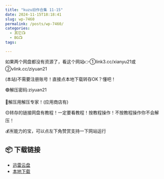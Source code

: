 ```yaml
---
title: "kuzu旧作合集 11-15"
date: 2024-11-15T18:18:41
slug: wp-7460
permalink: /posts/wp-7460/
categories:
  - 其它📺
  - BG📺
tags:

---
```


如果两个网盘都没有资源了，看这个网站👉①link3.cc/xianyu21或②vlink.cc/ziyuan21

(本站)不需要注册账号！直接点本地下载转存OK？懂吧！

🟢解压密码:ziyuan21

🔵解压用解压专家！(应用商店有)

🟡转存的链接网盘有教程！一定要看教程！按教程操作！不按教程操作你不会解压！

💰🈶能力的宝，可以点左下角赞赏支持一下网站运行

## 📦 下载链接
- [迅雷云盘](https://blziyuan21.com/pay-download/7460?key=d3f1e21c95&down_id=0)
- [本地下载](https://blziyuan21.com/pay-download/7460?key=d3f1e21c95&down_id=1)

